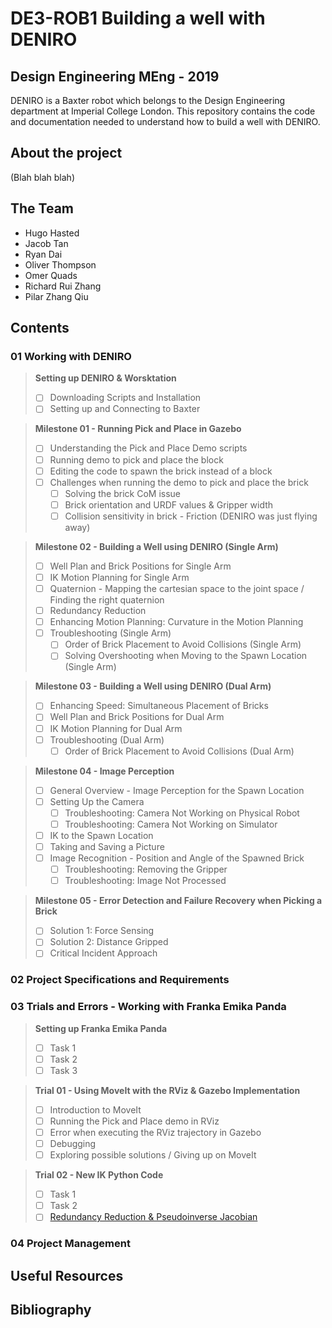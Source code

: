 # DE3-ROB1 Building a well with DENIRO
## Design Engineering MEng - 2019
DENIRO is a Baxter robot which belongs to the Design Engineering department at Imperial College London. This repository contains the code and documentation needed to understand how to build a well with DENIRO.

## About the project
(Blah blah blah)

## The Team
- Hugo Hasted
- Jacob Tan
- Ryan Dai
- Oliver Thompson
- Omer Quads
- Richard Rui Zhang
- Pilar Zhang Qiu

## Contents
### 01 Working with DENIRO

> **Setting up DENIRO & Worsktation**
> - [ ] Downloading Scripts and Installation
> - [ ] Setting up and Connecting to Baxter

> **Milestone 01 - Running Pick and Place in Gazebo**
> - [ ] Understanding the Pick and Place Demo scripts
> - [ ] Running demo to pick and place the block
> - [ ] Editing the code to spawn the brick instead of a block
> - [ ] Challenges when running the demo to pick and place the brick
>   - [ ] Solving the brick CoM issue
>   - [ ] Brick orientation and URDF values & Gripper width
>   - [ ] Collision sensitivity in brick - Friction (DENIRO was just flying away)

> **Milestone 02 - Building a Well using DENIRO (Single Arm)**
> - [ ] Well Plan and Brick Positions for Single Arm
> - [ ] IK Motion Planning for Single Arm
> - [ ] Quaternion - Mapping the cartesian space to the joint space / Finding the right quaternion
> - [ ] Redundancy Reduction
> - [ ] Enhancing Motion Planning: Curvature in the Motion Planning
> - [ ] Troubleshooting (Single Arm)
>   - [ ] Order of Brick Placement to Avoid Collisions (Single Arm)
>   - [ ] Solving Overshooting when Moving to the Spawn Location (Single Arm)

> **Milestone 03 - Building a Well using DENIRO (Dual Arm)**
> - [ ] Enhancing Speed: Simultaneous Placement of Bricks
> - [ ] Well Plan and Brick Positions for Dual Arm
> - [ ] IK Motion Planning for Dual Arm
> - [ ] Troubleshooting (Dual Arm)
>   - [ ] Order of Brick Placement to Avoid Collisions (Dual Arm)

> **Milestone 04 - Image Perception**
> - [ ] General Overview - Image Perception for the Spawn Location
> - [ ] Setting Up the Camera
>   - [ ] Troubleshooting: Camera Not Working on Physical Robot
>   - [ ] Troubleshooting: Camera Not Working on Simulator
> - [ ] IK to the Spawn Location
> - [ ] Taking and Saving a Picture
> - [ ] Image Recognition - Position and Angle of the Spawned Brick
>   - [ ] Troubleshooting: Removing the Gripper
>   - [ ] Troubleshooting: Image Not Processed

> **Milestone 05 - Error Detection and Failure Recovery when Picking a Brick**
> - [ ] Solution 1: Force Sensing
> - [ ] Solution 2: Distance Gripped
> - [ ] Critical Incident Approach

### 02 Project Specifications and Requirements

### 03 Trials and Errors - Working with Franka Emika Panda

> **Setting up Franka Emika Panda**
> - [ ] Task 1
> - [ ] Task 2
> - [ ] Task 3

> **Trial 01 - Using MoveIt with the RViz & Gazebo Implementation**
> - [ ] Introduction to MoveIt
> - [ ] Running the Pick and Place demo in RViz
> - [ ] Error when executing the RViz trajectory in Gazebo
> - [ ] Debugging
> - [ ] Exploring possible solutions / Giving up on MoveIt

> **Trial 02 - New IK Python Code**
> - [ ] Task 1
> - [ ] Task 2
> - [ ] [Redundancy Reduction & Pseudoinverse Jacobian](https://github.com/pz716/DE3-ROB1-Building-a-well-with-DENIRO/wiki/03_3_C---Redundancy-Reduction)

### 04 Project Management

## Useful Resources

## Bibliography
